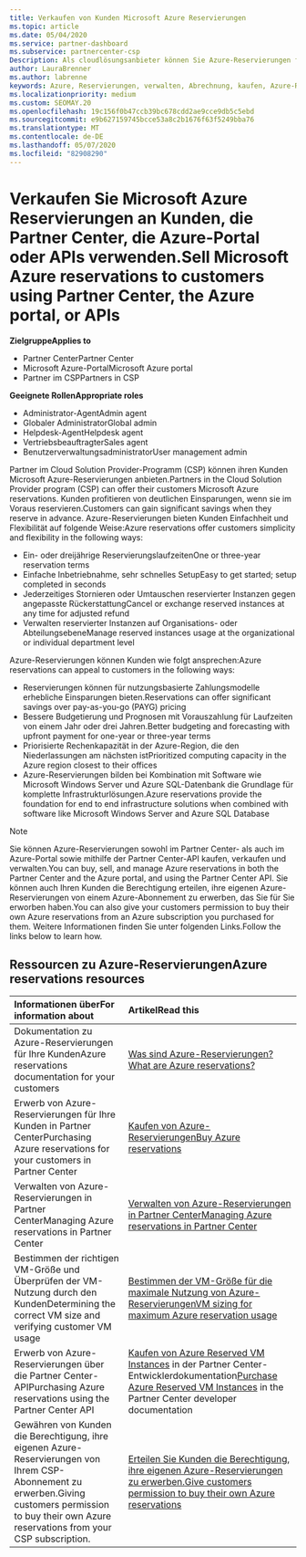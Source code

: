 ```yaml
---
title: Verkaufen von Kunden Microsoft Azure Reservierungen
ms.topic: article
ms.date: 05/04/2020
ms.service: partner-dashboard
ms.subservice: partnercenter-csp
Description: Als cloudlösungsanbieter können Sie Azure-Reservierungen für Kunden erwerben, verkaufen oder verwalten. Verwenden Sie Partner Center, die Azure-Portal oder die Partner Center-API.
author: LauraBrenner
ms.author: labrenne
keywords: Azure, Reservierungen, verwalten, Abrechnung, kaufen, Azure-RI, Azure Reserved Instances
ms.localizationpriority: medium
ms.custom: SEOMAY.20
ms.openlocfilehash: 19c156f0b47ccb39bc678cdd2ae9cce9db5c5ebd
ms.sourcegitcommit: e9b627159745bcce53a8c2b1676f63f5249bba76
ms.translationtype: MT
ms.contentlocale: de-DE
ms.lasthandoff: 05/07/2020
ms.locfileid: "82908290"
---
```

# <a name="sell-microsoft-azure-reservations-to-customers-using-partner-center-the-azure-portal-or-apis"></a><span data-ttu-id="ec8c3-105">Verkaufen Sie Microsoft Azure Reservierungen an Kunden, die Partner Center, die Azure-Portal oder APIs verwenden.</span><span class="sxs-lookup"><span data-stu-id="ec8c3-105">Sell Microsoft Azure reservations to customers using Partner Center, the Azure portal, or APIs</span></span>

<!--Maggie, 12/7/18 - Added "Partner Center" to metadata title and H1 title as per Catherine Watson in bug #19868631-->

<span data-ttu-id="ec8c3-106">**Zielgruppe**</span><span class="sxs-lookup"><span data-stu-id="ec8c3-106">**Applies to**</span></span>

- <span data-ttu-id="ec8c3-107">Partner Center</span><span class="sxs-lookup"><span data-stu-id="ec8c3-107">Partner Center</span></span>
- <span data-ttu-id="ec8c3-108">Microsoft Azure-Portal</span><span class="sxs-lookup"><span data-stu-id="ec8c3-108">Microsoft Azure portal</span></span>
- <span data-ttu-id="ec8c3-109">Partner im CSP</span><span class="sxs-lookup"><span data-stu-id="ec8c3-109">Partners in CSP</span></span>

<span data-ttu-id="ec8c3-110">**Geeignete Rollen**</span><span class="sxs-lookup"><span data-stu-id="ec8c3-110">**Appropriate roles**</span></span>

- <span data-ttu-id="ec8c3-111">Administrator-Agent</span><span class="sxs-lookup"><span data-stu-id="ec8c3-111">Admin agent</span></span>
- <span data-ttu-id="ec8c3-112">Globaler Administrator</span><span class="sxs-lookup"><span data-stu-id="ec8c3-112">Global admin</span></span>
- <span data-ttu-id="ec8c3-113">Helpdesk-Agent</span><span class="sxs-lookup"><span data-stu-id="ec8c3-113">Helpdesk agent</span></span>
- <span data-ttu-id="ec8c3-114">Vertriebsbeauftragter</span><span class="sxs-lookup"><span data-stu-id="ec8c3-114">Sales agent</span></span>
- <span data-ttu-id="ec8c3-115">Benutzerverwaltungsadministrator</span><span class="sxs-lookup"><span data-stu-id="ec8c3-115">User management admin</span></span>

<span data-ttu-id="ec8c3-116">Partner im Cloud Solution Provider-Programm (CSP) können ihren Kunden Microsoft Azure-Reservierungen anbieten.</span><span class="sxs-lookup"><span data-stu-id="ec8c3-116">Partners in the Cloud Solution Provider program (CSP) can offer their customers Microsoft Azure reservations.</span></span> <span data-ttu-id="ec8c3-117">Kunden profitieren von deutlichen Einsparungen, wenn sie im Voraus reservieren.</span><span class="sxs-lookup"><span data-stu-id="ec8c3-117">Customers can gain significant savings when they reserve in advance.</span></span> <span data-ttu-id="ec8c3-118">Azure-Reservierungen bieten Kunden Einfachheit und Flexibilität auf folgende Weise:</span><span class="sxs-lookup"><span data-stu-id="ec8c3-118">Azure reservations offer customers simplicity and flexibility in the following ways:</span></span>

- <span data-ttu-id="ec8c3-119">Ein- oder dreijährige Reservierungslaufzeiten</span><span class="sxs-lookup"><span data-stu-id="ec8c3-119">One or three-year reservation terms</span></span>
- <span data-ttu-id="ec8c3-120">Einfache Inbetriebnahme, sehr schnelles Setup</span><span class="sxs-lookup"><span data-stu-id="ec8c3-120">Easy to get started; setup completed in seconds</span></span>
- <span data-ttu-id="ec8c3-121">Jederzeitiges Stornieren oder Umtauschen reservierter Instanzen gegen angepasste Rückerstattung</span><span class="sxs-lookup"><span data-stu-id="ec8c3-121">Cancel or exchange reserved instances at any time for adjusted refund</span></span>
- <span data-ttu-id="ec8c3-122">Verwalten reservierter Instanzen auf Organisations- oder Abteilungsebene</span><span class="sxs-lookup"><span data-stu-id="ec8c3-122">Manage reserved instances usage at the organizational or individual department level</span></span> 

<span data-ttu-id="ec8c3-123">Azure-Reservierungen können Kunden wie folgt ansprechen:</span><span class="sxs-lookup"><span data-stu-id="ec8c3-123">Azure reservations can appeal to customers in the following ways:</span></span>

- <span data-ttu-id="ec8c3-124">Reservierungen können für nutzungsbasierte Zahlungsmodelle erhebliche Einsparungen bieten.</span><span class="sxs-lookup"><span data-stu-id="ec8c3-124">Reservations can offer significant savings over pay-as-you-go (PAYG) pricing</span></span>
- <span data-ttu-id="ec8c3-125">Bessere Budgetierung und Prognosen mit Vorauszahlung für Laufzeiten von einem Jahr oder drei Jahren.</span><span class="sxs-lookup"><span data-stu-id="ec8c3-125">Better budgeting and forecasting with upfront payment for one-year or three-year terms</span></span>
- <span data-ttu-id="ec8c3-126">Priorisierte Rechenkapazität in der Azure-Region, die den Niederlassungen am nächsten ist</span><span class="sxs-lookup"><span data-stu-id="ec8c3-126">Prioritized computing capacity in the Azure region closest to their offices</span></span>
- <span data-ttu-id="ec8c3-127">Azure-Reservierungen bilden bei Kombination mit Software wie Microsoft Windows Server und Azure SQL-Datenbank die Grundlage für komplette Infrastrukturlösungen.</span><span class="sxs-lookup"><span data-stu-id="ec8c3-127">Azure reservations provide the foundation for end to end infrastructure solutions when combined with software like Microsoft Windows Server and Azure SQL Database</span></span>

>[!NOTE]
> <span data-ttu-id="ec8c3-128">Sie können Azure-Reservierungen sowohl im Partner Center- als auch im Azure-Portal sowie mithilfe der Partner Center-API kaufen, verkaufen und verwalten.</span><span class="sxs-lookup"><span data-stu-id="ec8c3-128">You can buy, sell, and manage Azure reservations in both the Partner Center and the Azure portal, and using the Partner Center API.</span></span> <span data-ttu-id="ec8c3-129">Sie können auch Ihren Kunden die Berechtigung erteilen, ihre eigenen Azure-Reservierungen von einem Azure-Abonnement zu erwerben, das Sie für Sie erworben haben.</span><span class="sxs-lookup"><span data-stu-id="ec8c3-129">You can also give your customers permission to buy their own Azure reservations from an Azure subscription you purchased for them.</span></span> <span data-ttu-id="ec8c3-130">Weitere Informationen finden Sie unter folgenden Links.</span><span class="sxs-lookup"><span data-stu-id="ec8c3-130">Follow the links below to learn how.</span></span>

## <a name="azure-reservations-resources"></a><span data-ttu-id="ec8c3-131">Ressourcen zu Azure-Reservierungen</span><span class="sxs-lookup"><span data-stu-id="ec8c3-131">Azure reservations resources</span></span>

|<span data-ttu-id="ec8c3-132">**Informationen über**</span><span class="sxs-lookup"><span data-stu-id="ec8c3-132">**For information about**</span></span>   |<span data-ttu-id="ec8c3-133">**Artikel**</span><span class="sxs-lookup"><span data-stu-id="ec8c3-133">**Read this**</span></span>    |
|:-----------------------------|:-----------------|
| <span data-ttu-id="ec8c3-134">Dokumentation zu Azure-Reservierungen für Ihre Kunden</span><span class="sxs-lookup"><span data-stu-id="ec8c3-134">Azure reservations documentation for your customers</span></span> | [<span data-ttu-id="ec8c3-135">Was sind Azure-Reservierungen?</span><span class="sxs-lookup"><span data-stu-id="ec8c3-135">What are Azure reservations?</span></span>](https://docs.microsoft.com/azure/billing/billing-save-compute-costs-reservations)
|<span data-ttu-id="ec8c3-136">Erwerb von Azure-Reservierungen für Ihre Kunden in Partner Center</span><span class="sxs-lookup"><span data-stu-id="ec8c3-136">Purchasing Azure reservations for your customers in Partner Center</span></span>   |[<span data-ttu-id="ec8c3-137">Kaufen von Azure-Reservierungen</span><span class="sxs-lookup"><span data-stu-id="ec8c3-137">Buy Azure reservations</span></span>](azure-reservations-buying.md)
|<span data-ttu-id="ec8c3-138">Verwalten von Azure-Reservierungen in Partner Center</span><span class="sxs-lookup"><span data-stu-id="ec8c3-138">Managing Azure reservations in Partner Center</span></span> | [<span data-ttu-id="ec8c3-139">Verwalten von Azure-Reservierungen in Partner Center</span><span class="sxs-lookup"><span data-stu-id="ec8c3-139">Managing Azure reservations in Partner Center</span></span>](azure-reservations-manage.md)
|<span data-ttu-id="ec8c3-140">Bestimmen der richtigen VM-Größe und Überprüfen der VM-Nutzung durch den Kunden</span><span class="sxs-lookup"><span data-stu-id="ec8c3-140">Determining the correct VM size and verifying customer VM usage</span></span>   |[<span data-ttu-id="ec8c3-141">Bestimmen der VM-Größe für die maximale Nutzung von Azure-Reservierungen</span><span class="sxs-lookup"><span data-stu-id="ec8c3-141">VM sizing for maximum Azure reservation usage</span></span>](azure-usage.md)   |
|<span data-ttu-id="ec8c3-142">Erwerb von Azure-Reservierungen über die Partner Center-API</span><span class="sxs-lookup"><span data-stu-id="ec8c3-142">Purchasing Azure reservations using the Partner Center API</span></span> | <span data-ttu-id="ec8c3-143">[Kaufen von Azure Reserved VM Instances](https://docs.microsoft.com/partner-center/develop/purchase-azure-reservations) in der Partner Center-Entwicklerdokumentation</span><span class="sxs-lookup"><span data-stu-id="ec8c3-143">[Purchase Azure Reserved VM Instances](https://docs.microsoft.com/partner-center/develop/purchase-azure-reservations) in the Partner Center developer documentation</span></span>   |
|<span data-ttu-id="ec8c3-144">Gewähren von Kunden die Berechtigung, ihre eigenen Azure-Reservierungen von Ihrem CSP-Abonnement zu erwerben.</span><span class="sxs-lookup"><span data-stu-id="ec8c3-144">Giving customers permission to buy their own Azure reservations from your CSP subscription.</span></span> | [<span data-ttu-id="ec8c3-145">Erteilen Sie Kunden die Berechtigung, ihre eigenen Azure-Reservierungen zu erwerben.</span><span class="sxs-lookup"><span data-stu-id="ec8c3-145">Give customers permission to buy their own Azure reservations</span></span>](give-customers-permission.md)   |
